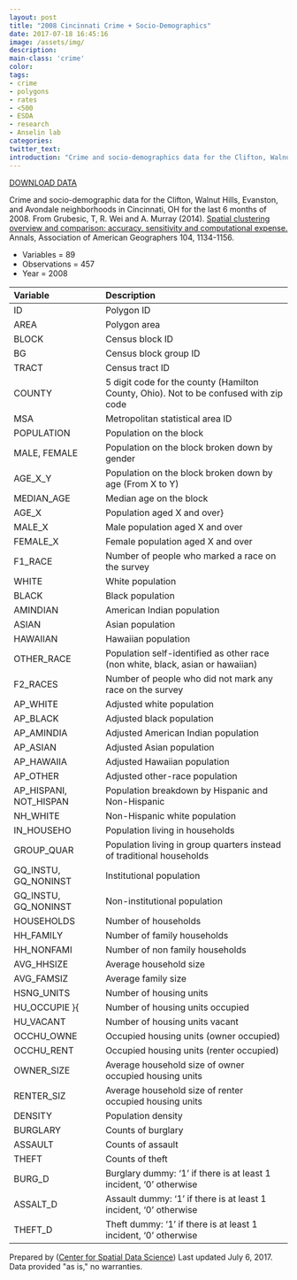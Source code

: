 ```yaml
---
layout: post
title: "2008 Cincinnati Crime + Socio-Demographics"
date: 2017-07-18 16:45:16
image: /assets/img/
description:
main-class: 'crime'
color:
tags:
- crime
- polygons
- rates
- <500
- ESDA
- research
- Anselin lab
categories:
twitter_text:
introduction: "Crime and socio-demographics data for the Clifton, Walnut Hills, Evanston, and Avondale neighborhoods in Cincinnati, OH for 08-12/2008."
---
```

<script>
  var map = L.map('map');
  L.tileLayer('https://api.tiles.mapbox.com/v4/{id}/{z}/{x}/{y}.png?access_token=pk.eyJ1IjoibWFwYm94IiwiYSI6ImNpejY4NXVycTA2emYycXBndHRqcmZ3N3gifQ.rJcFIG214AriISLbB6B5aw', { <!--this is the URL for the walnut_hills Geojson-->
		maxZoom: 18,
		attribution: 'Map data &copy; <a href="http://openstreetmap.org">OpenStreetMap</a> contributors, ' +
			'<a href="http://creativecommons.org/licenses/by-sa/2.0/">CC-BY-SA</a>, ' +
			'Imagery © <a href="http://mapbox.com">Mapbox</a>',
		id: 'mapbox.light'
	}).addTo(map);

  map.scrollWheelZoom.disable();
  map.touchZoom.disable();
  var enableMapInteraction = function () {
      map.scrollWheelZoom.enable();
      map.touchZoom.enable();
  }
  $('#map').on('click touch', enableMapInteraction);
$('#map').on('mouseout', function(){ map.scrollWheelZoom.disable();});

  var smallIcon = L.icon({
         iconUrl: 'http://www.hckrecruitment.nic.in/images/blue.png',
         iconSize: [16, 16], // size of the icon
         });

   function onEachFeature(feature, layer) {
     //console.log(feature);
     var txt = "";
     for (var fname in feature.properties) {
       txt += fname;
       txt += " : ";
       txt += feature.properties[fname];
       txt += "<br/>";
     }
     layer.bindPopup(txt);
   }


  // load GeoJSON from an external file
  // load GeoJSON from an external file
  $.getJSON("../data/walnut_hills.geojson",function(data){
    // add GeoJSON layer to the map once the file is loaded
    var json = L.geoJson(data, {
      pointToLayer: function(feature, latlng) {
        
        return L.marker(latlng, {
          icon: smallIcon
        });
      },
      onEachFeature: onEachFeature
    });
    json.addTo(map);
    map.fitBounds(json.getBounds());
  });

</script>

[DOWNLOAD DATA](../data/walnuthills_updated.zip)

Crime and socio-demographic data for the Clifton, Walnut Hills, Evanston, and Avondale neighborhoods in Cincinnati, OH for the last 6 months of 2008. From Grubesic, T, R. Wei and A. Murray (2014). [Spatial clustering overview and comparison: accuracy, sensitivity and computational expense.](http://www.tandfonline.com/doi/full/10.1080/00045608.2014.958389) Annals, Association of American Geographers 104, 1134-1156.


* Variables = 89
* Observations = 457
* Year = 2008


|**Variable**|**Description**|
|:-------|:----------|
|	ID	|	Polygon ID	|
|	AREA	|	Polygon area	|
|	BLOCK	|	Census block ID	|
|	BG	|	Census block group ID	|
|	TRACT	|	Census tract ID	|
|	COUNTY	|	5 digit code for the county (Hamilton County, Ohio). Not to be confused with zip code	|
|	MSA	|	 Metropolitan statistical area ID	|
|	POPULATION	|	Population on the block	|
|	MALE, FEMALE	|	Population on the block broken down by gender	|
|	AGE_X_Y	|	Population on the block broken down by age (From X to Y)	|
|	MEDIAN_AGE	|	Median age on the block	|
|	AGE_X	|	Population aged X and over}	|
|	MALE_X	|	Male population aged X and over	|
|	FEMALE_X	|	Female population aged X and over	|
|	F1_RACE	|	Number of people who marked a race on the survey	|
|	WHITE	|	White population	|
|	BLACK 	|	Black population	|
|	AMINDIAN	|	American Indian population	|
|	ASIAN	|	Asian population	|
|	HAWAIIAN	|	Hawaiian population	|
|	OTHER_RACE	|	Population self-identified as other race (non white, black, asian or hawaiian)	|
|	F2_RACES	|	Number of people who did not mark any race on the survey	|
|	AP_WHITE	|	Adjusted white population	|
|	AP_BLACK	|	Adjusted black population	|
|	AP_AMINDIA	|	Adjusted American Indian population	|
|	AP_ASIAN	|	Adjusted Asian population	|
|	AP_HAWAIIA	|	Adjusted Hawaiian population	|
|	AP_OTHER	|	Adjusted other-race population	|
|	AP_HISPANI, NOT_HISPAN	|	Population breakdown by Hispanic and Non-Hispanic	|
|	NH_WHITE	|	Non-Hispanic white population	|
|	IN_HOUSEHO	|	Population living in households	|
|	GROUP_QUAR	|	Population living in group quarters instead of traditional households	|
|	GQ_INSTU, GQ_NONINST	|	Institutional population	|
|	GQ_INSTU, GQ_NONINST	|	Non-institutional population	|
|	HOUSEHOLDS	|	Number of households	|
|	HH_FAMILY	|	Number of family households	|
|	HH_NONFAMI	|	Number of non family households	|
|	AVG_HHSIZE	|	Average household size	|
|	AVG_FAMSIZ	|	Average family size	|
|	HSNG_UNITS	|	Number of housing units	|
|	HU_OCCUPIE  }{	|	Number of housing units occupied	|
|	HU_VACANT	|	Number of housing units vacant	|
|	OCCHU_OWNE	|	Occupied housing units (owner occupied)	|
|	OCCHU_RENT	|	Occupied housing units (renter occupied)	|
|	OWNER_SIZE	|	Average household size of owner occupied housing units	|
|	RENTER_SIZ	|	Average household size of renter occupied housing units	|
|	DENSITY	|	Population density	|
|	BURGLARY	|	Counts of burglary	|
|	ASSAULT	|	Counts of assault	|
|	THEFT	|	Counts of theft	|
|	BURG_D	|	Burglary dummy: ‘1’ if there is at least 1 incident, ‘0’ otherwise	|
|	ASSALT_D	|	Assault dummy: ‘1’ if there is at least 1 incident, ‘0’ otherwise	|
|	THEFT_D	|	Theft dummy: ‘1’ if there is at least 1 incident, ‘0’ otherwise	|


Prepared by ([Center for Spatial Data Science](https://spatial.uchicago.edu/))
Last updated July 6, 2017. Data provided "as is," no warranties.
